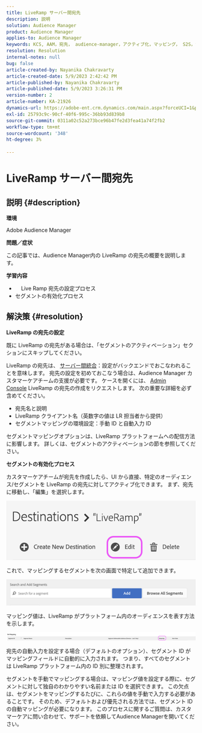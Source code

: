 ```yaml
---
title: LiveRamp サーバー間宛先
description: 説明
solution: Audience Manager
product: Audience Manager
applies-to: Audience Manager
keywords: KCS, AAM，宛先， audience-manager，アクティブ化，マッピング， S2S，サーバー間
resolution: Resolution
internal-notes: null
bug: false
article-created-by: Nayanika Chakravarty
article-created-date: 5/9/2023 2:42:42 PM
article-published-by: Nayanika Chakravarty
article-published-date: 5/9/2023 3:26:31 PM
version-number: 2
article-number: KA-21926
dynamics-url: https://adobe-ent.crm.dynamics.com/main.aspx?forceUCI=1&pagetype=entityrecord&etn=knowledgearticle&id=7fbcbbbc-77ee-ed11-8849-6045bd006079
exl-id: 25793c9c-90cf-40f6-995c-36bb93d839b8
source-git-commit: 0311a02c52a273bce96b47fe2d3fea41a74f2fb2
workflow-type: tm+mt
source-wordcount: '348'
ht-degree: 3%

---
```


# LiveRamp サーバー間宛先

## 説明 {#description}


<b>環境</b>

Adobe Audience Manager

<b>問題／症状</b>

この記事では、Audience Manager内の LiveRamp の宛先の概要を説明します。

<b>学習内容</b>

- &#x200B;&#x200B;&#x200B; &#x200B; &#x200B; &#x200B;   Live Ramp 宛先の設定プロセス
- セグメントの有効化プロセス



## 解決策 {#resolution}


<b>LiveRamp の宛先の設定</b>

既に LiveRamp の宛先がある場合は、「セグメントのアクティベーション」セクションにスキップしてください。 

LiveRamp の宛先は、 [サーバー間統合](https://experienceleague.adobe.com/docs/audience-manager/user-guide/features/destinations/device-based/device-based-destinations-list.html?lang=ja)：設定がバックエンドでおこなわれることを意味します。 宛先の設定を初めておこなう場合は、Audience Manager カスタマーケアチームの支援が必要です。 ケースを開くには、 [Admin Console](https://adminconsole.adobe.com/) LiveRamp の宛先の作成をリクエストします。 次の重要な詳細を必ず含めてください。

- 宛先名と説明
- LiveRamp クライアント名（英数字の値は LR 担当者から提供）
- セグメントマッピングの環境設定：手動 ID と自動入力 ID


セグメントマッピングオプションは、LiveRamp プラットフォームへの配信方法に影響します。 詳しくは、セグメントのアクティベーションの節を参照してください。



<b>セグメントの有効化プロセス</b>

カスタマーケアチームが宛先を作成したら、UI から直接、特定のオーディエンス/セグメントを LiveRamp の宛先に対してアクティブ化できます。 まず、宛先に移動し、「編集」を選択します。

![](assets/bd9e9cba-89e3-ed11-a7c7-6045bd0065b6.png)



これで、マッピングするセグメントを次の画面で特定して追加できます。

![](assets/d96041d3-89e3-ed11-a7c7-6045bd0065b6.png)

マッピング値は、LiveRamp がプラットフォーム内のオーディエンスを表す方法を示します。 

![](assets/75158bf1-89e3-ed11-a7c7-6045bd0065b6.png)

宛先の自動入力を設定する場合（デフォルトのオプション）、セグメント ID がマッピングフィールドに自動的に入力されます。 つまり、すべてのセグメントは LiveRamp プラットフォーム内の ID 別に整理されます。

セグメントを手動でマッピングする場合は、マッピング値を設定する際に、セグメントに対して独自のわかりやすい名前または ID を選択できます。 この欠点は、セグメントをマッピングするたびに、これらの値を手動で入力する必要があることです。 そのため、デフォルトおよび優先される方法では、セグメント ID の自動マッピングが必要になります。 このプロセスに関するご質問は、カスタマーケアに問い合わせて、サポートを依頼してAudience Managerを開いてください。
